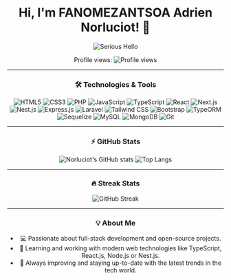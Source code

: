 <div align="center">

# Hi, I'm FANOMEZANTSOA Adrien Norluciot! 👋

<img src="https://media.giphy.com/media/Rpl1sod1vCXK0L2SUN/giphy.gif?cid=ecf05e47wtov4hm63a2pmvwj312f3obgsz41pt5linrtt8ni&ep=v1_gifs_search&rid=giphy.gif&ct=g" alt="Serious Hello" />

Profile views: ![Profile views](https://komarev.com/ghpvc/?username=Norluciot&color=blue)

---

### 🛠 Technologies & Tools

![HTML5](https://img.shields.io/badge/-HTML5-000?&logo=HTML5)
![CSS3](https://img.shields.io/badge/-CSS3-000?&logo=CSS3)
![PHP](https://img.shields.io/badge/-PHP-000?&logo=PHP)
![JavaScript](https://img.shields.io/badge/-JavaScript-000?&logo=JavaScript)
![TypeScript](https://img.shields.io/badge/-TypeScript-000?&logo=TypeScript)
![React](https://img.shields.io/badge/-React-000?&logo=React)
![Next.js](https://img.shields.io/badge/-Next.js-000?&logo=Next.js)
![Nest.js](https://img.shields.io/badge/-Nest.js-000?&logo=NestJS)
![Express.js](https://img.shields.io/badge/-Express.js-000?&logo=Express)
![Laravel](https://img.shields.io/badge/-Laravel-000?&logo=Laravel)
![Tailwind CSS](https://img.shields.io/badge/-Tailwind--CSS-000?&logo=Tailwind-CSS)
![Bootstrap](https://img.shields.io/badge/-Bootstrap-000?&logo=Bootstrap)
![TypeORM](https://img.shields.io/badge/-TypeORM-000?&logo=TypeORM)
![Sequelize](https://img.shields.io/badge/-Sequelize-000?&logo=Sequelize)
![MySQL](https://img.shields.io/badge/-MySQL-000?&logo=MySQL)
![MongoDB](https://img.shields.io/badge/-MongoDB-000?&logo=MongoDB)
![Git](https://img.shields.io/badge/-Git-000?&logo=Git)

---

### ⚡ GitHub Stats

![Norluciot's GitHub stats](https://github-readme-stats.vercel.app/api?username=Norluciot&show_icons=true&theme=radical)
![Top Langs](https://github-readme-stats.vercel.app/api/top-langs/?username=Norluciot&layout=compact&theme=radical)

---

### 🔥 Streak Stats

![GitHub Streak](https://github-readme-streak-stats.herokuapp.com/?user=Norluciot&theme=radical)

---

### 💡 About Me

- 💻 Passionate about full-stack development and open-source projects.
- 🚀 Learning and working with modern web technologies like TypeScript, React.js, Node.js or Nest.js.
- 🌱 Always improving and staying up-to-date with the latest trends in the tech world.

</div>
